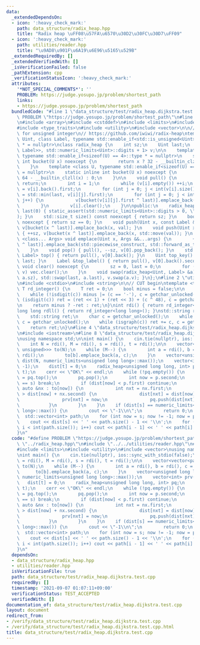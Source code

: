 ```yaml
---
data:
  _extendedDependsOn:
  - icon: ':heavy_check_mark:'
    path: data_structure/radix_heap.hpp
    title: "Radix heap \uFF08\u57FA\u6570\u30D2\u30FC\u30D7\uFF09"
  - icon: ':heavy_check_mark:'
    path: utilities/reader.hpp
    title: "\u9AD8\u901F\u6A19\u6E96\u5165\u529B"
  _extendedRequiredBy: []
  _extendedVerifiedWith: []
  _isVerificationFailed: false
  _pathExtension: cpp
  _verificationStatusIcon: ':heavy_check_mark:'
  attributes:
    '*NOT_SPECIAL_COMMENTS*': ''
    PROBLEM: https://judge.yosupo.jp/problem/shortest_path
    links:
    - https://judge.yosupo.jp/problem/shortest_path
  bundledCode: "#line 1 \"data_structure/test/radix_heap.dijkstra.test.cpp\"\n#define\
    \ PROBLEM \"https://judge.yosupo.jp/problem/shortest_path\"\n#line 2 \"data_structure/radix_heap.hpp\"\
    \n#include <array>\n#include <cstddef>\n#include <limits>\n#include <tuple>\n\
    #include <type_traits>\n#include <utility>\n#include <vector>\n\n// Radix heap\
    \ for unsigned integer\n// https://github.com/iwiwi/radix-heap\ntemplate <class\
    \ Uint, class Label, typename std::enable_if<std::is_unsigned<Uint>::value>::type\
    \ * = nullptr>\nclass radix_heap {\n    int sz;\n    Uint last;\n    std::array<std::vector<std::pair<Uint,\
    \ Label>>, std::numeric_limits<Uint>::digits + 1> v;\n\n    template <class U,\
    \ typename std::enable_if<sizeof(U) == 4>::type * = nullptr>\n    static inline\
    \ int bucket(U x) noexcept {\n        return x ? 32 - __builtin_clz(x) : 0;\n\
    \    }\n    template <class U, typename std::enable_if<sizeof(U) == 8>::type *\
    \ = nullptr>\n    static inline int bucket(U x) noexcept {\n        return x ?\
    \ 64 - __builtin_clzll(x) : 0;\n    }\n\n    void pull() {\n        if (!v[0].empty())\
    \ return;\n        int i = 1;\n        while (v[i].empty()) ++i;\n        last\
    \ = v[i].back().first;\n        for (int j = 0; j < int(v[i].size()); j++) last\
    \ = std::min(last, v[i][j].first);\n        for (int j = 0; j < int(v[i].size());\
    \ j++) {\n            v[bucket(v[i][j].first ^ last)].emplace_back(std::move(v[i][j]));\n\
    \        }\n        v[i].clear();\n    }\n\npublic:\n    radix_heap() : sz(0),\
    \ last(0) { static_assert(std::numeric_limits<Uint>::digits > 0, \"Invalid type.\"\
    ); }\n    std::size_t size() const noexcept { return sz; }\n    bool empty() const\
    \ noexcept { return sz == 0; }\n    void push(Uint x, const Label &val) { ++sz,\
    \ v[bucket(x ^ last)].emplace_back(x, val); }\n    void push(Uint x, Label &&val)\
    \ { ++sz, v[bucket(x ^ last)].emplace_back(x, std::move(val)); }\n    template\
    \ <class... Args> void emplace(Uint x, Args &&...args) {\n        ++sz, v[bucket(x\
    \ ^ last)].emplace_back(std::piecewise_construct, std::forward_as_tuple(x), std::forward_as_tuple(args...));\n\
    \    }\n    void pop() { pull(), --sz, v[0].pop_back(); }\n    std::pair<Uint,\
    \ Label> top() { return pull(), v[0].back(); }\n    Uint top_key() { return pull(),\
    \ last; }\n    Label &top_label() { return pull(), v[0].back().second; }\n   \
    \ void clear() noexcept {\n        sz = 0, last = 0;\n        for (auto &vec :\
    \ v) vec.clear();\n    }\n    void swap(radix_heap<Uint, Label> &a) { std::swap(sz,\
    \ a.sz), std::swap(last, a.last), v.swap(a.v); }\n};\n#line 2 \"utilities/reader.hpp\"\
    \n#include <cstdio>\n#include <string>\n\n// CUT begin\ntemplate <typename T>\
    \ T rd_integer() {\n    T ret = 0;\n    bool minus = false;\n\n    char c = getchar_unlocked();\n\
    \    while (!isdigit(c)) minus |= (c == '-'), c = getchar_unlocked();\n    while\
    \ (isdigit(c)) ret = (ret << 1) + (ret << 3) + (c ^ 48), c = getchar_unlocked();\n\
    \n    return minus ? -ret : ret;\n}\nint rdi() { return rd_integer<int>(); }\n\
    long long rdll() { return rd_integer<long long>(); }\nstd::string rdstr() {\n\
    \    std::string ret;\n    char c = getchar_unlocked();\n    while (!isgraph(c))\
    \ c = getchar_unlocked();\n    while (isgraph(c)) ret += c, c = getchar_unlocked();\n\
    \    return ret;\n}\n#line 4 \"data_structure/test/radix_heap.dijkstra.test.cpp\"\
    \n#include <iostream>\n#line 8 \"data_structure/test/radix_heap.dijkstra.test.cpp\"\
    \nusing namespace std;\n\nint main() {\n    cin.tie(nullptr), ios::sync_with_stdio(false);\n\
    \    int N = rdi(), M = rdi(), s = rdi(), t = rdi();\n\n    vector<vector<pair<int,\
    \ unsigned>>> to(N);\n    while (M--) {\n        int a = rdi(), b = rdi(), c =\
    \ rdi();\n        to[b].emplace_back(a, c);\n    }\n    vector<unsigned long long>\
    \ dist(N, numeric_limits<unsigned long long>::max());\n    vector<int> prv(N,\
    \ -1);\n    dist[t] = 0;\n    radix_heap<unsigned long long, int> pq;\n    pq.push(0,\
    \ t);\n    cerr << \"OK\" << endl;\n    while (!pq.empty()) {\n        auto p\
    \ = pq.top();\n        pq.pop();\n        int now = p.second;\n        if (now\
    \ == s) break;\n        if (dist[now] < p.first) continue;\n        for (const\
    \ auto &nx : to[now]) {\n            int nxt = nx.first;\n            if (dist[nxt]\
    \ > dist[now] + nx.second) {\n                dist[nxt] = dist[now] + nx.second;\n\
    \                prv[nxt] = now;\n                pq.push(dist[nxt], nxt);\n \
    \           }\n        }\n    }\n    if (dist[s] == numeric_limits<unsigned long\
    \ long>::max()) {\n        cout << \"-1\\n\";\n        return 0;\n    }\n\n  \
    \  std::vector<int> path;\n    for (int now = s; now != -1; now = prv[now]) path.push_back(now);\n\
    \    cout << dist[s] << ' ' << path.size() - 1 << '\\n';\n    for (int i = 1;\
    \ i < int(path.size()); i++) cout << path[i - 1] << ' ' << path[i] << '\\n';\n\
    }\n"
  code: "#define PROBLEM \"https://judge.yosupo.jp/problem/shortest_path\"\n#include\
    \ \"../radix_heap.hpp\"\n#include \"../../utilities/reader.hpp\"\n#include <iostream>\n\
    #include <limits>\n#include <utility>\n#include <vector>\nusing namespace std;\n\
    \nint main() {\n    cin.tie(nullptr), ios::sync_with_stdio(false);\n    int N\
    \ = rdi(), M = rdi(), s = rdi(), t = rdi();\n\n    vector<vector<pair<int, unsigned>>>\
    \ to(N);\n    while (M--) {\n        int a = rdi(), b = rdi(), c = rdi();\n  \
    \      to[b].emplace_back(a, c);\n    }\n    vector<unsigned long long> dist(N,\
    \ numeric_limits<unsigned long long>::max());\n    vector<int> prv(N, -1);\n \
    \   dist[t] = 0;\n    radix_heap<unsigned long long, int> pq;\n    pq.push(0,\
    \ t);\n    cerr << \"OK\" << endl;\n    while (!pq.empty()) {\n        auto p\
    \ = pq.top();\n        pq.pop();\n        int now = p.second;\n        if (now\
    \ == s) break;\n        if (dist[now] < p.first) continue;\n        for (const\
    \ auto &nx : to[now]) {\n            int nxt = nx.first;\n            if (dist[nxt]\
    \ > dist[now] + nx.second) {\n                dist[nxt] = dist[now] + nx.second;\n\
    \                prv[nxt] = now;\n                pq.push(dist[nxt], nxt);\n \
    \           }\n        }\n    }\n    if (dist[s] == numeric_limits<unsigned long\
    \ long>::max()) {\n        cout << \"-1\\n\";\n        return 0;\n    }\n\n  \
    \  std::vector<int> path;\n    for (int now = s; now != -1; now = prv[now]) path.push_back(now);\n\
    \    cout << dist[s] << ' ' << path.size() - 1 << '\\n';\n    for (int i = 1;\
    \ i < int(path.size()); i++) cout << path[i - 1] << ' ' << path[i] << '\\n';\n\
    }\n"
  dependsOn:
  - data_structure/radix_heap.hpp
  - utilities/reader.hpp
  isVerificationFile: true
  path: data_structure/test/radix_heap.dijkstra.test.cpp
  requiredBy: []
  timestamp: '2021-09-07 01:07:11+09:00'
  verificationStatus: TEST_ACCEPTED
  verifiedWith: []
documentation_of: data_structure/test/radix_heap.dijkstra.test.cpp
layout: document
redirect_from:
- /verify/data_structure/test/radix_heap.dijkstra.test.cpp
- /verify/data_structure/test/radix_heap.dijkstra.test.cpp.html
title: data_structure/test/radix_heap.dijkstra.test.cpp
---
```

